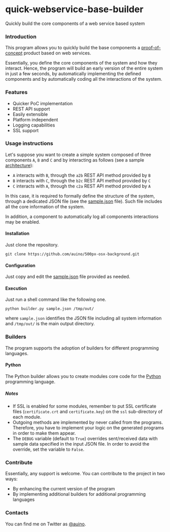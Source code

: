 # quick-webservice-base-builder
Quickly build the core components of a web service based system

### Introduction ###

This program allows you to quickly build the base components a [proof-of-concept](https://en.wikipedia.org/wiki/Proof_of_concept) product based on web services.

Essentially, you define the core components of the system and how they interact. Hence, the program will build an early version of the entire system in just a few seconds, by automatically implementing the defined components and by automatically coding all the interactions of the system.

### Features ###

 * Quicker PoC implementation
 * REST API support
 * Easily extensible
 * Platform independent
 * Logging capabilities
 * SSL support

### Usage instructions ###

Let's suppose you want to create a simple system composed of three components `A`, `B` and `C` and by interacting as follows (see a sample [architecture](https://www.websequencediagrams.com/?lz=dGl0bGUgU2FtcGxlIHByb2dyYW0KCkEtPkI6IGEyYgpCLT5DOiBiMmMKQy0-QTogYzJh&s=default)):
 * `A` interacts with `B`, through the `a2b` REST API method provided by `B`
 * `B` interacts with `C`, through the `b2c` REST API method provided by `C`
 * `C` interacts with `A`, through the `c2a` REST API method provided by `A`

In this case, it is required to formally define the structure of the system, through a dedicated JSON file (see the [sample.json](https://github.com/auino/quick-webservice-base-builder/blob/master/sample.json) file).
Such file includes all the core information of the system.

In addition, a component to automatically log all components interactions may be enabled.

#### Installation ####

Just clone the repository.

```
git clone https://github.com/auino/500px-osx-background.git
```

#### Configuration ####

Just copy and edit the [sample.json](https://github.com/auino/quick-webservice-base-builder/blob/master/sample.json) file provided as needed.

#### Execution ####

Just run a shell command like the following one.

```
python builder.py sample.json /tmp/out/
```

where `sample.json` identifies the JSON file including all system information and `/tmp/out/` is the main output directory.

### Builders ###

The program supports the adoption of builders for different programming languages.

#### Python ####

The Python builder allows you to create modules core code for the [Python](https://www.python.org) programming language.

##### Notes ######

 * If SSL is enabled for some modules, remember to put SSL certificate files (`certificate.crt` and `certificate.key`) on the `ssl` sub-directory of each module.
 * Outgoing methods are implemented by never called from the programs. Therefore, you have to implement your logic on the generated programs in order to make them appear.
 * The `DEBUG` variable (default to `True`) overrides sent/received data with sample data specified in the input JSON file. In order to avoid the override, set the variable to `False`.

### Contribute ###

Essentially, any support is welcome.
You can contribute to the project in two ways:
 * By enhancing the current version of the program
 * By implementing additional builders for additional programming languages

### Contacts ###

You can find me on Twitter as [@auino](https://twitter.com/auino).

